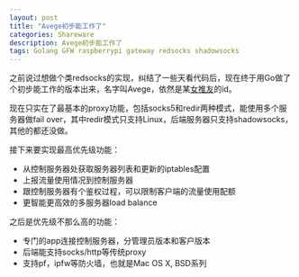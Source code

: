 ```yaml
---
layout: post
title: "Avege初步能工作了"
categories: Shareware
description: Avege初步能工作了
tags: Golang GFW raspberrypi gateway redsocks shadowsocks
---
```

之前说过想做个类redsocks的实现，纠结了一些天看代码后，现在终于用Go做了个初步能工作的版本出来，名字叫Avege，依然是某[女推友](https://twitter.com/avege)的id。

现在只实在了最基本的proxy功能，包括socks5和redir两种模式，能使用多个服务器做fail over，其中redir模式只支持Linux，后端服务器只支持shadowsocks，其他的都还没做。

接下来要实现最高优先级功能：

- 从控制服务器处获取服务器列表和更新的iptables配置
- 上报流量使用情况到控制服务器
- 跟控制服务器有个鉴权过程，可以限制客户端的流量使用配额
- 更智能更高效的多服务器load balance

之后是优先级不那么高的功能：

- 专门的app连接控制服务器，分管理员版本和客户版本
- 后端能支持socks/http等传统proxy
- 支持pf，ipfw等防火墙，也就是Mac OS X, BSD系列
